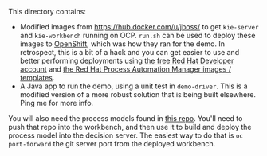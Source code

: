 This directory contains:

- Modified images from https://hub.docker.com/u/jboss/ to get `kie-server` and `kie-workbench` running on OCP. `run.sh` can be used to deploy these images to [OpenShift](https://developers.redhat.com/products/openshift/overview/), which was how they ran for the demo. In retrospect, this is a bit of a hack and you can get easier to use and better performing deployments using [the free Red Hat Developer account](https://developers.redhat.com/auth/realms/rhd/login-actions/registration?client_id=web) and [the Red Hat Process Automation Manager images / templates](https://access.redhat.com/documentation/en-us/red_hat_process_automation_manager/7.0/).
- A Java app to run the demo, using a unit test in `demo-driver`. This is a modified version of a more robust solution that is being built elsewhere. Ping me for more info.

You will also need the process models found in [this repo](https://github.com/sherl0cks/explore-ddd-2018-kbase). You'll need to push that repo into the workbench, and then use it to build and deploy the process model into the decision server. The easiest way to do that is `oc port-forward` the git server port from the deployed workbench.
